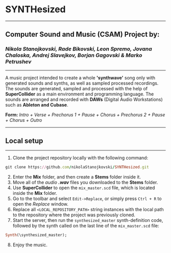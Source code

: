 # SYNTHesized

<hr />

## Computer Sound and Music (CSAM) Project by:
### <i>Nikola Stanojkovski, Rade Bikovski, Leon Spremo, Jovana Chaloska, Andrej Slavejkov, Borjan Gagovski & Marko Petrushev</i>

<hr />

A music project intended to create a whole <b>'synthwave'</b> song only with generated sounds and synths, as well as sampled processed recordings. The sounds are generated, sampled and processed with the help of <b>SuperCollider</b> as a main environment and programming language. The sounds are arranged and recorded with <b>DAWs</b> (Digital Audio Workstations) such as <b>Ableton and Cubase</b>. 

<b>Form:</b>
<i> Intro + Verse + Prechorus 1 + Pause + Chorus + Prechorus 2 + Pause + Chorus + Outro </i>

<hr />

## Local setup

<hr />

1. Clone the project repository locally with the following command:
```ruby
git clone https://github.com/nikolaStanojkovski/SYNTHesized.git
```
2. Enter the <b>Mix</b> folder, and then create a <b>Stems</b> folder inside it.
3. Move all of the <i>audio <b>.wav</b></i> files you downloaded to the <b>Stems</b> folder. 
4. Use <b>SuperCollider</b> to open the ``` mix_master.scd ``` file, which is located inside the <b>Mix</b> folder. 
5. Go to the toolbar and select ``` Edit->Replace ```, or simply press ``` Ctrl + R ``` to open the <i>Replace</i> window. 
6. Replace all ``` <LOCAL_REPOSITORY_PATH> ``` string instances with the local path to the repository where the project was previously cloned. 
7. Start the server, then run the ``` synthesized_master ``` synth-definition code, followed by the synth called on the last line of the ``` mix_master.scd ``` file:
```ruby
Synth(\synthesized_master);
```
8. Enjoy the music.
